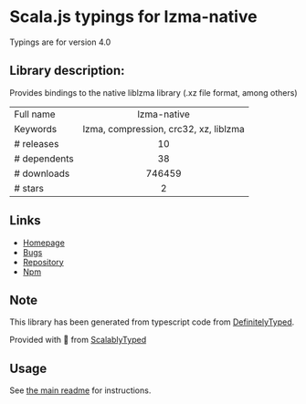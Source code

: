 
# Scala.js typings for lzma-native

Typings are for version 4.0

## Library description:
Provides bindings to the native liblzma library (.xz file format, among others)

|                    |                 |
| ------------------ | :-------------: |
| Full name          | lzma-native |
| Keywords           | lzma, compression, crc32, xz, liblzma |
| # releases         | 10 |
| # dependents       | 38 |
| # downloads        | 746459 |
| # stars            | 2 |

## Links
- [Homepage](https://github.com/addaleax/lzma-native)
- [Bugs](https://github.com/addaleax/lzma-native/issues)
- [Repository](https://github.com/addaleax/lzma-native)
- [Npm](https://www.npmjs.com/package/lzma-native)
    


## Note
This library has been generated from typescript code from [DefinitelyTyped](https://definitelytyped.org).

Provided with :purple_heart: from [ScalablyTyped](https://github.com/oyvindberg/ScalablyTyped)

## Usage
See [the main readme](../../readme.md) for instructions.


